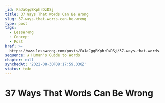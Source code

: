 ```yaml
---
_id: FaJaCgqBKphrDzDSj
title: 37 Ways That Words Can Be Wrong
slug: 37-ways-that-words-can-be-wrong
type: post
tags:
  - LessWrong
  - Concept
  - Post
href: >-
  https://www.lesswrong.com/posts/FaJaCgqBKphrDzDSj/37-ways-that-words-can-be-wrong
sequence: A Human's Guide to Words
chapter: null
synchedAt: '2022-08-30T08:17:59.030Z'
status: todo
---
```


# 37 Ways That Words Can Be Wrong
